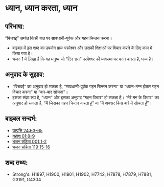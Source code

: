 # ध्यान, ध्यान करता, ध्यान #

## परिभाषा: ##

“बिचवई” अर्थात किसी बात पर सावधानी-पूर्वक और गहन चिन्तन करना।

* बाइबल में इस शब्द का उपयोग प्रायः परमेश्वर और उसकी शिक्षाओं पर विचार करने के लिए काम में किया गया है।
* भजन 1 में लिखा है कि वह मनुष्य जो “दिन रात” परमेश्वर की व्यवस्था पर मनन करता है, धन्य है।

## अनुवाद के सुझाव: ##

* “बिचवई” का अनुवाद हो सकता है, “सावधानी-पूर्वक गहन चिन्तन करना” या “ध्यान-मग्न होकर गहन विचार करना” या “बार-बार सोचना”।
* इसका संज्ञा रूप है, “ध्यान” और इसका अनुवाद “गहन विचार” हो सकता है।  “मेरे मन के विचार” का अनुवाद हो सकता है, “मैं जिसका गहन चिन्तन करता हूं” या “मै अक्सर किस बारे में सोचता हूँ”।

## बाइबल सन्दर्भ: ##

* [उत्पत्ति 24:63-65](rc://hi/tn/help/gen/24/63)
* [यहोशू 01:8-9](rc://hi/tn/help/jos/01/08)
* [भजन संहिता 001:1-2](rc://hi/tn/help/psa/001/001)
* [भजन संहिता 119:15-16](rc://hi/tn/help/psa/119/015)

## शब्द तथ्य: ##

* Strong's: H1897, H1900, H1901, H1902, H7742, H7878, H7879, H7881, G3191, G4304
